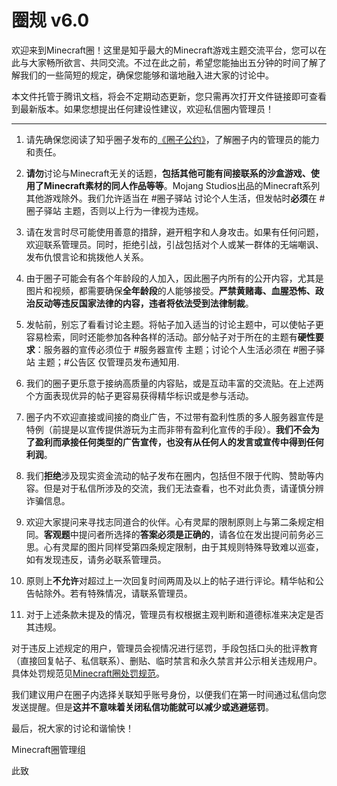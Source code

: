 # 圈规 v6.0

欢迎来到Minecraft圈！这里是知乎最大的Minecraft游戏主题交流平台，您可以在此与大家畅所欲言、共同交流。不过在此之前，希望您能抽出五分钟的时间了解了解我们的一些简短的规定，确保您能够和谐地融入进大家的讨论中。

本文件托管于腾讯文档，将会不定期动态更新，您只需再次打开文件链接即可查看到最新版本。如果您想提出任何建设性建议，欢迎私信圈内管理员！

----

1. 请先确保您阅读了知乎圈子发布的[《圈子公约》](https://zhuanlan.zhihu.com/p/91270124)，了解圈子内的管理员的能力和责任。

2. **请勿**讨论与Minecraft无关的话题，**包括其他可能有间接联系的沙盒游戏、使用了Minecraft素材的同人作品等等**。Mojang Studios出品的Minecraft系列其他游戏除外。我们允许适当在 #圈子驿站 讨论个人生活，但发帖时**必须**在 #圈子驿站 主题，否则以上行为一律视为违规。

3. 请在发言时尽可能使用善意的措辞，避开粗字和人身攻击。如果有任何问题，欢迎联系管理员。同时，拒绝引战，引战包括对个人或某一群体的无端嘲讽、发布仇恨言论和挑拨他人关系。

4. 由于圈子可能会有各个年龄段的人加入，因此圈子内所有的公开内容，尤其是图片和视频，都需要确保**全年龄段**的人能够接受。**严禁黄赌毒、血腥恐怖、政治反动等违反国家法律的内容，违者将依法受到法律制裁**。

5. 发帖前，别忘了看看讨论主题。将帖子加入适当的讨论主题中，可以使帖子更容易检索，同时还能参加各种各样的活动。部分帖子对于所在的主题有**硬性要求**：服务器的宣传必须位于 #服务器宣传 主题；讨论个人生活必须在 #圈子驿站 主题；#公告区 仅管理员发布通知用.

6. 我们的圈子更乐意于接纳高质量的内容贴，或是互动丰富的交流贴。在上述两个方面表现优异的帖子更容易获得精华标识或是参与活动。

7. 圈子内不欢迎直接或间接的商业广告，不过带有盈利性质的多人服务器宣传是特例（前提是以宣传提供游玩为主而非带有盈利化宣传的手段）。**我们不会为了盈利而承接任何类型的广告宣传，也没有从任何人的发言或宣传中得到任何利润**。

8. 我们**拒绝**涉及现实资金流动的帖子发布在圈内，包括但不限于代购、赞助等内容。但是对于私信所涉及的交流，我们无法查看，也不对此负责，请谨慎分辨诈骗信息。

9. 欢迎大家提问来寻找志同道合的伙伴。心有灵犀的限制原则上与第二条规定相同。**客观题**中提问者所选择的**答案必须是正确的**，请各位在发出提问前务必三思。心有灵犀的图片同样受第四条规定限制，由于其规则特殊导致难以巡查，如有发现违反，请务必联系管理员。

10. 原则上**不允许**对超过上一次回复时间两周及以上的帖子进行评论。精华帖和公告帖除外。若有特殊情况，请联系管理员。

11. 对于上述条款未提及的情况，管理员有权根据主观判断和道德标准来决定是否其违规。

对于违反上述规定的用户，管理员会视情况进行惩罚，手段包括口头的批评教育（直接回复帖子、私信联系）、删贴、临时禁言和永久禁言并公示相关违规用户。具体处罚规范见<a href="/Minecraft圈处罚规范.md" id="punish_in_md">Minecraft圈处罚规范</a>。

我们建议用户在圈子内选择关联知乎账号身份，以便我们在第一时间通过私信向您发送提醒。但是**这并不意味着关闭私信功能就可以减少或逃避惩罚**。

最后，祝大家的讨论和谐愉快！

Minecraft圈管理组

此致
